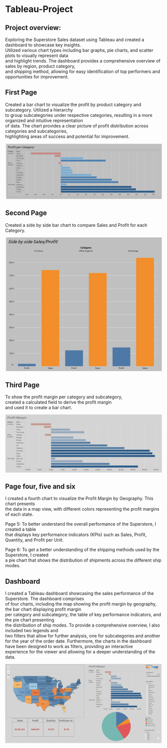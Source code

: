 # Tableau-Project

## Project overview:
Exploring the Superstore Sales dataset using Tableau and created a dashboard to showcase key insights.  
Utilized various chart types including bar graphs, pie charts, and scatter plots to visually represent data   
and highlight trends. The dashboard provides a comprehensive overview of sales by region, product category,   
and shipping method, allowing for easy identification of top performers and opportunities for improvement.

## First Page
Created a bar chart to visualize the profit by product category and subcategory. Utilized a hierarchy  
to group subcategories under respective categories, resulting in a more organized and intuitive representation  
of data. The chart provides a clear picture of profit distribution across categories and subcategories,  
highlighting areas of success and potential for improvement.

![c1](Images/c1.png)

## Second Page 
Created a side by side bar chart to compare Sales and Profit for each Category.

![c7](Images/c7.png) 

## Third Page 
To show the profit margin per category and subcategory,   
created a calculated field to derive the profit margin  
and used it to create a bar chart.

![c3](Images/c3.png)

## Page four, five and six
I created a fourth chart to visualize the Profit Margin by Geography. This chart presents   
the data in a map view, with different colors representing the profit margins of each state.

Page 5: To better understand the overall performance of the Superstore, I created a table   
that displays key performance indicators (KPIs) such as Sales, Profit, Quantity, and Profit per Unit.

Page 6: To get a better understanding of the shipping methods used by the Superstore, I created  
a pie chart that shows the distribution of shipments across the different ship modes.

## Dashboard

I created a Tableau dashboard showcasing the sales performance of the Superstore. The dashboard comprises   
of four charts, including the map showing the profit margin by geography, the bar chart displaying profit margin    
per category and subcategory, the table of key performance indicators, and the pie chart presenting  
the distribution of ship modes. To provide a comprehensive overview, I also included two legends and  
two filters that allow for further analysis, one for subcategories and another for the year of the order date.
Furthermore, the charts in the dashboard have been designed to work as filters, providing an interactive  
experience for the viewer and allowing for a deeper understanding of the data.

![dashboard](Images/dashboard.png) 

